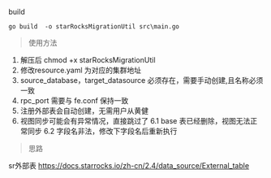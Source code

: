 build
```shell
go build  -o starRocksMigrationUtil src\main.go
```

> 使用方法
1. 解压后 chmod +x starRocksMigrationUtil
2. 修改resource.yaml 为对应的集群地址
3. source_database，target_datasource 必须存在，需要手动创建,且名称必须一致
4. rpc_port 需要与 fe.conf 保持一致
5. 注册外部表会自动创建，无需用户从黄健
6. 视图同步可能会有异常情况，直接跳过了
   6.1 base 表已经删除，视图无法正常同步
   6.2 字段名非法，修改下字段名后重新执行

> 思路

sr外部表 https://docs.starrocks.io/zh-cn/2.4/data_source/External_table
